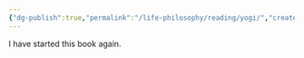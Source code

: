```yaml
---
{"dg-publish":true,"permalink":"/life-philosophy/reading/yogi/","created":"2025-07-14T15:57:58.332+03:00","updated":"2025-07-14T15:59:04.398+03:00"}
---
```



I have started this book again.